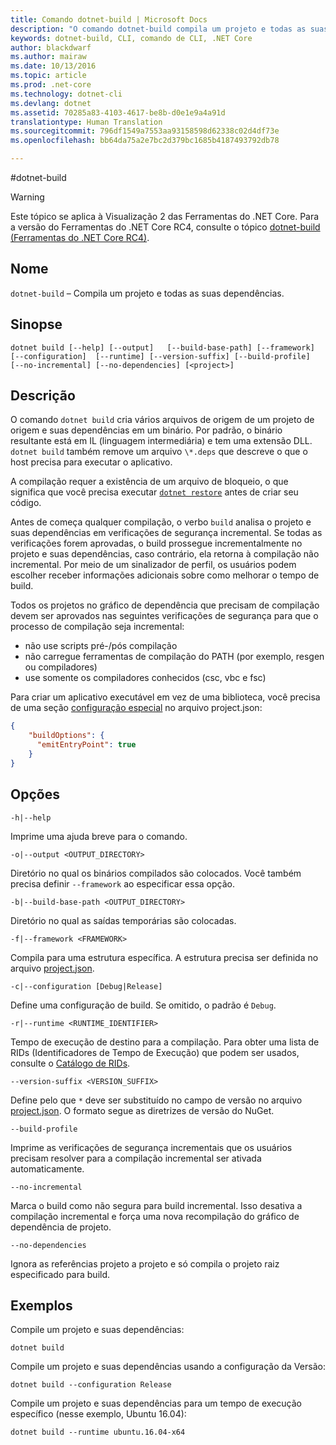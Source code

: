 ```yaml
---
title: Comando dotnet-build | Microsoft Docs
description: "O comando dotnet-build compila um projeto e todas as suas dependências."
keywords: dotnet-build, CLI, comando de CLI, .NET Core
author: blackdwarf
ms.author: mairaw
ms.date: 10/13/2016
ms.topic: article
ms.prod: .net-core
ms.technology: dotnet-cli
ms.devlang: dotnet
ms.assetid: 70285a83-4103-4617-be8b-d0e1e9a4a91d
translationtype: Human Translation
ms.sourcegitcommit: 796df1549a7553aa93158598d62338c02d4df73e
ms.openlocfilehash: bb64da75a2e7bc2d379bc1685b4187493792db78

---
```


#<a name="dotnet-build"></a>dotnet-build

> [!WARNING]
> Este tópico se aplica à Visualização 2 das Ferramentas do .NET Core. Para a versão do Ferramentas do .NET Core RC4, consulte o tópico [dotnet-build (Ferramentas do .NET Core RC4)](../preview3/tools/dotnet-build.md).

## <a name="name"></a>Nome 
`dotnet-build` – Compila um projeto e todas as suas dependências. 

## <a name="synopsis"></a>Sinopse

`dotnet build [--help] [--output]  
    [--build-base-path] [--framework]  
    [--configuration]  [--runtime] [--version-suffix]
    [--build-profile]  [--no-incremental] [--no-dependencies]
    [<project>]`

## <a name="description"></a>Descrição

O comando `dotnet build` cria vários arquivos de origem de um projeto de origem e suas dependências em um binário. Por padrão, o binário resultante está em IL (linguagem intermediária) e tem uma extensão DLL. 
`dotnet build` também remove um arquivo `\*.deps` que descreve o que o host precisa para executar o aplicativo.  

A compilação requer a existência de um arquivo de bloqueio, o que significa que você precisa executar [`dotnet restore`](dotnet-restore.md) antes de criar seu código.

Antes de começa qualquer compilação, o verbo `build` analisa o projeto e suas dependências em verificações de segurança incremental.
Se todas as verificações forem aprovadas, o build prossegue incrementalmente no projeto e suas dependências, caso contrário, ela retorna à compilação não incremental. Por meio de um sinalizador de perfil, os usuários podem escolher receber informações adicionais sobre como melhorar o tempo de build.

Todos os projetos no gráfico de dependência que precisam de compilação devem ser aprovados nas seguintes verificações de segurança para que o processo de compilação seja incremental:
- não use scripts pré-/pós compilação
- não carregue ferramentas de compilação do PATH (por exemplo, resgen ou compiladores)
- use somente os compiladores conhecidos (csc, vbc e fsc)

Para criar um aplicativo executável em vez de uma biblioteca, você precisa de uma seção [configuração especial](project-json.md#emitentrypoint) no arquivo project.json:

```json
{ 
    "buildOptions": {
      "emitEntryPoint": true
    }
}
```

## <a name="options"></a>Opções

`-h|--help`

Imprime uma ajuda breve para o comando.  

`-o|--output <OUTPUT_DIRECTORY>`

Diretório no qual os binários compilados são colocados. Você também precisa definir `--framework` ao especificar essa opção.

`-b|--build-base-path <OUTPUT_DIRECTORY>`

Diretório no qual as saídas temporárias são colocadas.

`-f|--framework <FRAMEWORK>`

Compila para uma estrutura específica. A estrutura precisa ser definida no arquivo [project.json](project-json.md#frameworks).

`-c|--configuration [Debug|Release]`

Define uma configuração de build.  Se omitido, o padrão é `Debug`.

`-r|--runtime <RUNTIME_IDENTIFIER>`

Tempo de execução de destino para a compilação. Para obter uma lista de RIDs (Identificadores de Tempo de Execução) que podem ser usados, consulte o [Catálogo de RIDs](../rid-catalog.md). 

`--version-suffix <VERSION_SUFFIX>`

Define pelo que `*` deve ser substituído no campo de versão no arquivo [project.json](project-json.md#version). O formato segue as diretrizes de versão do NuGet. 

`--build-profile`

Imprime as verificações de segurança incrementais que os usuários precisam resolver para a compilação incremental ser ativada automaticamente.

`--no-incremental`

Marca o build como não segura para build incremental. Isso desativa a compilação incremental e força uma nova recompilação do gráfico de dependência de projeto.

`--no-dependencies`

Ignora as referências projeto a projeto e só compila o projeto raiz especificado para build.

## <a name="examples"></a>Exemplos

Compile um projeto e suas dependências:

`dotnet build`

Compile um projeto e suas dependências usando a configuração da Versão:

`dotnet build --configuration Release`

Compile um projeto e suas dependências para um tempo de execução específico (nesse exemplo, Ubuntu 16.04):

`dotnet build --runtime ubuntu.16.04-x64`


<!--HONumber=Feb17_HO2-->


